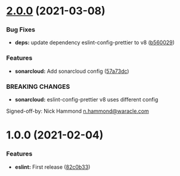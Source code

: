 # [2.0.0](https://github.com/Waracle/eslint-config-waracle/compare/v1.0.0...v2.0.0) (2021-03-08)


### Bug Fixes

* **deps:** update dependency eslint-config-prettier to v8 ([b560029](https://github.com/Waracle/eslint-config-waracle/commit/b560029de8d62c2da4510d0af97d2a9bfd1025c1))


### Features

* **sonarcloud:** Add sonarcloud config ([57a73dc](https://github.com/Waracle/eslint-config-waracle/commit/57a73dc92ca0da98171d4555cbe5997e1546cf72))


### BREAKING CHANGES

* **sonarcloud:** eslint-config-prettier v8 uses different config

Signed-off-by: Nick Hammond <n.hammond@waracle.com>

# 1.0.0 (2021-02-04)


### Features

* **eslint:** First release ([82c0b33](https://github.com/Waracle/eslint-config-waracle/commit/82c0b3368b52c939063af1f0487fbb4c0a842f31))
